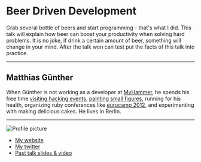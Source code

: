 # Beer Driven Development

Grab several bottle of beers and start programming - that's what I did. This talk will explain how beer can boost your
productivity when solving hard problems. It is no joke, if drink a certain amount of beer, something will change in your mind.
After the talk wen can test put the facts of this talk into practice.

---

## Matthias Günther

When Günther is not working as a developer at [MyHammer](http://www.my-hammer.de/), he spends his free time
[visiting hacking events](http://www.flickr.com/search/?q=rug_b+wikimatze&z=e),
[painting small figures](http://www.flickr.com/search/?q=warhammer+wikimatze&z=e),
running for his health, organizing ruby conferences like [eurucamp 2012](http://2012.eurucamp.org/team),
and experimenting with making delicious cakes. He lives in Berlin.

---

![Profile picture](http://farm8.staticflickr.com/7240/7284444082_8b224cb79f_z.jpg)

- [My website](http://wikimatze.de)
- [My twitter](https://twitter.com/wikimatze)
- [Past talk slides & video](http://wikimatze.de/talks)
